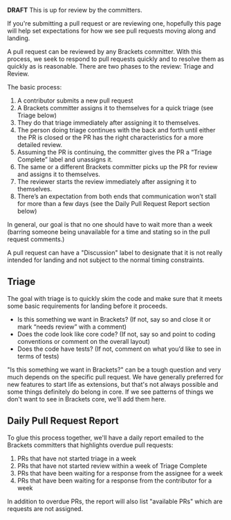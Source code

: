 **DRAFT** This is up for review by the committers.

If you're submitting a pull request or are reviewing one, hopefully this page will help set expectations for how we see pull requests moving along and landing.

A pull request can be reviewed by any Brackets committer. With this process, we seek to respond to pull requests quickly and to resolve them as quickly as is reasonable. There are two phases to the review: Triage and Review.

The basic process:

1. A contributor submits a new pull request
2. A Brackets committer assigns it to themselves for a quick triage (see Triage below)
3. They do that triage immediately after assigning it to themselves.
4. The person doing triage continues with the back and forth until either the PR is closed or the PR has the right characteristics for a more detailed review.
5. Assuming the PR is continuing, the committer gives the PR a “Triage Complete” label and unassigns it.
6. The same or a different Brackets committer picks up the PR for review and assigns it to themselves.
7. The reviewer starts the review immediately after assigning it to themselves.
8. There’s an expectation from both ends that communication won’t stall for more than a few days (see the Daily Pull Request Report section below)

In general, our goal is that no one should have to wait more than a week (barring someone being unavailable for a time and stating so in the pull request comments.)

A pull request can have a "Discussion" label to designate that it is not really intended for landing and not subject to the normal timing constraints.

## Triage

The goal with triage is to quickly skim the code and make sure that it meets some basic requirements for landing before it proceeds.

* Is this something we want in Brackets? (If not, say so and close it or mark “needs review” with a comment)
* Does the code look like core code? (If not, say so and point to coding conventions or comment on the overall layout)
* Does the code have tests? (If not, comment on what you’d like to see in terms of tests)

"Is this something we want in Brackets?" can be a tough question and very much depends on the specific pull request. We have generally preferred for new features to start life as extensions, but that's not always possible and some things definitely do belong in core. If we see patterns of things we don't want to see in Brackets core, we'll add them here.

## Daily Pull Request Report

To glue this process together, we'll have a daily report emailed to the Brackets committers that highlights overdue pull requests:

1. PRs that have not started triage in a week
2. PRs that have not started review within a week of Triage Complete
3. PRs that have been waiting for a response from the assignee for a week
4. PRs that have been waiting for a response from the contributor for a week

In addition to overdue PRs, the report will also list "available PRs" which are requests are not assigned.